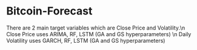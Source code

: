 # Bitcoin-Forecast
There are 2 main target variables which are Close Price and Volatility.\n
Close Price uses ARIMA, RF, LSTM (GA and GS hyperparameters) \n
Daily Volatility uses GARCH, RF, LSTM (GA and GS hyperparameters) 
